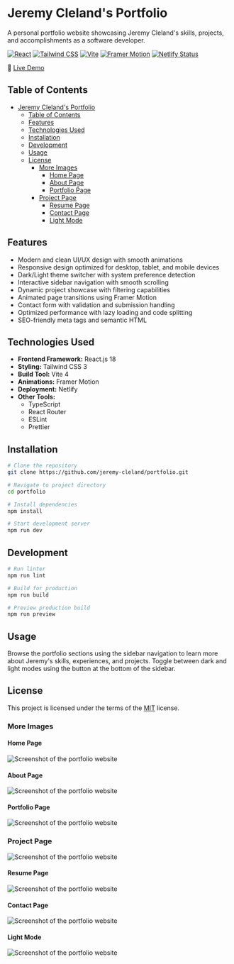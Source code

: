 # Jeremy Cleland's Portfolio

A personal portfolio website showcasing Jeremy Cleland's skills, projects, and accomplishments as a software developer.

[![React](https://img.shields.io/badge/React-18-blue)](https://reactjs.org/)
[![Tailwind CSS](https://img.shields.io/badge/Tailwind-3-38b2ac)](https://tailwindcss.com/)
[![Vite](https://img.shields.io/badge/Vite-4-646cff)](https://vitejs.dev/)
[![Framer Motion](https://img.shields.io/badge/Framer_Motion-10-ff69b4)](https://www.framer.com/motion/)
[![Netlify Status](https://api.netlify.com/api/v1/badges/924d78ba-50d2-4535-a332-e0d4fa60c936/deploy-status)](https://app.netlify.com/sites/jeremy-cleland/deploys)

🔗 [Live Demo](https://dev.clelandco.com)

## Table of Contents

- [Jeremy Cleland's Portfolio](#jeremy-clelands-portfolio)
  - [Table of Contents](#table-of-contents)
  - [Features](#features)
  - [Technologies Used](#technologies-used)
  - [Installation](#installation)
  - [Development](#development)
  - [Usage](#usage)
  - [License](#license)
    - [More Images](#more-images)
      - [Home Page](#home-page)
      - [About Page](#about-page)
      - [Portfolio Page](#portfolio-page)
    - [Project Page](#project-page)
      - [Resume Page](#resume-page)
      - [Contact Page](#contact-page)
      - [Light Mode](#light-mode)

## Features

- Modern and clean UI/UX design with smooth animations
- Responsive design optimized for desktop, tablet, and mobile devices
- Dark/Light theme switcher with system preference detection
- Interactive sidebar navigation with smooth scrolling
- Dynamic project showcase with filtering capabilities
- Animated page transitions using Framer Motion
- Contact form with validation and submission handling
- Optimized performance with lazy loading and code splitting
- SEO-friendly meta tags and semantic HTML

## Technologies Used

- **Frontend Framework:** React.js 18
- **Styling:** Tailwind CSS 3
- **Build Tool:** Vite 4
- **Animations:** Framer Motion
- **Deployment:** Netlify
- **Other Tools:**
  - TypeScript
  - React Router
  - ESLint
  - Prettier

## Installation

```bash
# Clone the repository
git clone https://github.com/jeremy-cleland/portfolio.git

# Navigate to project directory
cd portfolio

# Install dependencies
npm install

# Start development server
npm run dev
```

## Development

```bash
# Run linter
npm run lint

# Build for production
npm run build

# Preview production build
npm run preview
```

## Usage

Browse the portfolio sections using the sidebar navigation to learn more about Jeremy's skills, experiences, and projects. Toggle between dark and light modes using the button at the bottom of the sidebar.

## License

This project is licensed under the terms of the [MIT](https://opensource.org/licenses/MIT) license.

### More Images

#### Home Page

![Screenshot of the portfolio website](./src/assets/images/portfolio/portfolio/Portfolio6.jpg)

#### About Page

![Screenshot of the portfolio website](./src/assets/images/portfolio/portfolio/Portfolio7.jpg)

#### Portfolio Page

![Screenshot of the portfolio website](./src/assets/images/portfolio/portfolio/Portfolio1.jpg)

### Project Page

![Screenshot of the portfolio website](./src/assets/images/portfolio/portfolio/Portfolio2.jpg)

#### Resume Page

![Screenshot of the portfolio website](./src/assets/images/portfolio/portfolio/Portfolio3.jpg)

#### Contact Page

![Screenshot of the portfolio website](./src/assets/images/portfolio/portfolio/Portfolio4.jpg)

#### Light Mode

![Screenshot of the portfolio website](./src/assets/images/portfolio/portfolio/Portfolio5.jpg)
